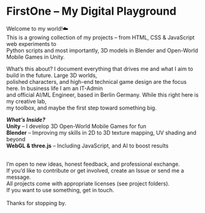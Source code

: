 # FirstOne – My Digital Playground
Welcome to my world!☁️<br />
This is a growing collection of my projects – from HTML, CSS & JavaScript web experiments to<br />
Python scripts and most importantly, 3D models in Blender and Open-World Mobile Games in Unity.

What’s this about?
I document everything that drives me and what I aim to build in the future. Large 3D worlds, <br />
polished characters, and high-end technical game design are the focus here. In business life I am an IT-Admin <br />
and official AI/ML Engineer, based in Berlin Germany. While this right here is my creative lab, <br />
my toolbox, and maybe the first step toward something big.

***What’s Inside?***<br />
**Unity** – I develop 3D Open-World Mobile Games for fun<br />
**Blender** – Improving my skills in 2D to 3D texture mapping, UV shading and beyond<br />
**WebGL & three.js** – Including JavaScript, and AI to boost results<br />

<br />
I’m open to new ideas, honest feedback, and professional exchange. <br />
If you’d like to contribute or get involved, create an Issue or send me a message.<br />
All projects come with appropriate licenses (see project folders). <br />
If you want to use something, get in touch.<br />
<br />
Thanks for stopping by.
